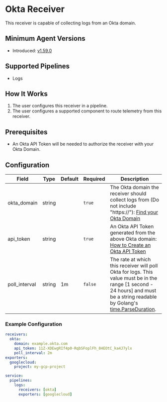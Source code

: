 # Okta Receiver
This receiver is capable of collecting logs from an Okta domain.

## Minimum Agent Versions
- Introduced: [v1.59.0](https://github.com/observIQ/bindplane-agent/releases/tag/v1.59.0)

## Supported Pipelines
- Logs

## How It Works
1. The user configures this receiver in a pipeline.
2. The user configures a supported component to route telemetry from this receiver.

## Prerequisites
- An Okta API Token will be needed to authorize the receiver with your Okta Domain.

## Configuration
| Field                | Type      | Default          | Required | Description                                                                                                                                                                            |
|----------------------|-----------|------------------|----------|----------------------------------------------------------------------------------------------------------------------------------------------------------------------------------------|
| okta_domain               |  string   |                  | `true`   | The Okta domain the receiver should collect logs from (Do not include "https://"): [Find your Okta Domain](https://developer.okta.com/docs/guides/find-your-domain/main/)                                   |
| api_token            |  string   |                  | `true`   | An Okta API Token generated from the above Okta domain: [How to Create an Okta API Token](https://support.okta.com/help/s/article/How-to-create-an-API-token?language=en_US)                       |
| poll_interval        |  string   | 1m               | `false`  | The rate at which this receiver will poll Okta for logs. This value must be in the range [1 second - 24 hours] and must be a string readable by Golang's [time.ParseDuration](https://pkg.go.dev/time#ParseDuration).     |

### Example Configuration
```yaml
receivers:
  okta:
    domain: example.okta.com
    api_token: 11Z-XDEwgRIf4p0-RqbSFoplFh_84EOtC_ka4J7ylx
    poll_interval: 2m
exporters:
  googlecloud:
    project: my-gcp-project

service:
  pipelines:
    logs:
      receivers: [okta]
      exporters: [googlecloud]
```

